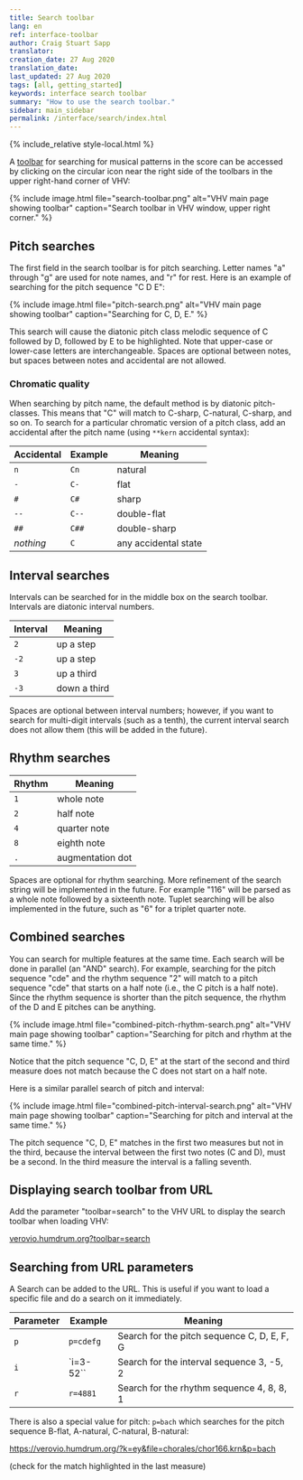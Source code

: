 ```yaml
---
title: Search toolbar
lang: en
ref: interface-toolbar
author: Craig Stuart Sapp
translator: 
creation_date: 27 Aug 2020
translation_date: 
last_updated: 27 Aug 2020
tags: [all, getting_started]
keywords: interface search toolbar
summary: "How to use the search toolbar."
sidebar: main_sidebar
permalink: /interface/search/index.html
---
```


{% include_relative style-local.html %}

A [toolbar](/interface/toolbar) for searching for musical patterns in the score can be accessed
by clicking on the circular icon near the right side of the toolbars in the upper
right-hand corner of VHV:

{% include image.html
	file="search-toolbar.png"
	alt="VHV main page showing toolbar"
	caption="Search toolbar in VHV window, upper right corner."
%}


## Pitch searches ##

The first field in the search toolbar is for pitch searching.  Letter
names "a" through "g" are used for note names, and "r" for rest.
Here is an example of searching for the pitch sequence "C D E":

{% include image.html
	file="pitch-search.png"
	alt="VHV main page showing toolbar"
	caption="Searching for C, D, E."
%}

This search will cause the diatonic pitch class melodic sequence
of C followed by D, followed by E to be highlighted.  Note that upper-case or lower-case
letters are interchangeable.  Spaces are optional between notes, but spaces between notes
and accidental are not allowed.


### Chromatic quality ###

When searching by pitch name, the default method is by diatonic pitch-classes.  This means
that "C" will match to C-sharp, C-natural, C-sharp, and so on.  To search for a particular
chromatic version of a pitch class, add an accidental after the pitch name (using `**kern`
accidental syntax):

| Accidental | Example | Meaning               |
| ---------- | ------- | --------------------- |
| `n`        | `Cn`    | natural               |
| `-`        | `C-`    | flat                  |
| `#`        | `C#`    | sharp                 |
| `--`       | `C--`   | double-flat           |
| `##`       | `C##`   | double-sharp          |
| *nothing*  | `C`     | any accidental state  |



## Interval searches ##

Intervals can be searched for in the middle box on the search toolbar.  Intervals are
diatonic interval numbers. 

| Interval   | Meaning               |
| ---------- | --------------------- |
| `2`        | up a step             |
| `-2`       | up a step             |
| `3`        | up a third            |
| `-3`       | down a third          |


Spaces are optional between interval numbers; however, if you want to search
for multi-digit intervals (such as a tenth), the current interval search does not
allow them (this will be added in the future).



## Rhythm searches ##

| Rhythm     | Meaning               |
| ---------- | --------------------- |
| `1`        | whole note            |
| `2`        | half note             |
| `4`        | quarter note          |
| `8`        | eighth note           |
| `.`        | augmentation dot      |

Spaces are optional for rhythm searching.  More refinement of the search string will be
implemented in the future.  For example "116" will be parsed as a whole note followed
by a sixteenth note.  Tuplet searching will be also implemented in the future, such as
"6" for a triplet quarter note.



## Combined searches ##

You can search for multiple features at the same time.  Each search
will be done in parallel (an "AND" search).  For example, searching
for the pitch sequence "cde" and the rhythm sequence "2" will match
to a pitch sequence "cde" that starts on a half note (i.e., the C
pitch is a half note).  Since the rhythm sequence is shorter than
the pitch sequence, the rhythm of the D and E pitches can be anything.


{% include image.html
	file="combined-pitch-rhythm-search.png"
	alt="VHV main page showing toolbar"
	caption="Searching for pitch and rhythm at the same time."
%}

Notice that the pitch sequence "C, D, E" at the start of the second and
third measure does not match because the C does not start on a half note.


Here is a similar parallel search of pitch and interval:


{% include image.html
	file="combined-pitch-interval-search.png"
	alt="VHV main page showing toolbar"
	caption="Searching for pitch and interval at the same time."
%}


The pitch sequence "C, D, E" matches in the first two measures but not in the
third, because the interval between the first two notes (C and D), must be a
second.  In the third measure the interval is a falling seventh.



## Displaying search toolbar from URL ##


Add the parameter "toolbar=search" to the VHV URL to display the search
toolbar when loading VHV:

<a target="_blank" href="https://verovio.humdrum.org?toolbar=search">verovio.humdrum.org?toolbar=search</a>



## Searching from URL parameters ##

A Search can be added to the URL.  This is useful if you want to load a specific file
and do a search on it immediately.


| Parameter  | Example   | Meaning               |
| ---------- | -------   | --------------------- |
| `p`        | `p=cdefg` | Search for the pitch sequence C, D, E, F, G |
| `i`        | `i=3-52`` | Search for the interval sequence 3, -5, 2 |
| `r`        | `r=4881`  | Search for the rhythm sequence 4, 8, 8, 1 |

There is also a special value for pitch: `p=bach` which searches
for the pitch sequence B-flat, A-natural, C-natural, B-natural:

<a target="_blank" href="https://verovio.humdrum.org/?k=ey&file=chorales/chor166.krn&p=bach">
https://verovio.humdrum.org/?k=ey&file=chorales/chor166.krn&p=bach
</a>

(check for the match highlighted in the last measure)



